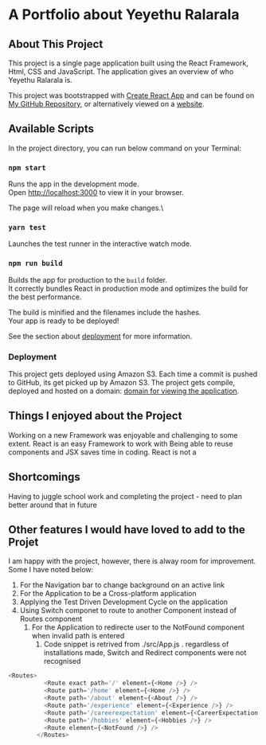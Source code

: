 # A Portfolio about Yeyethu Ralarala

## About This Project

This project is a single page application built using the React Framework, Html, CSS and JavaScript. The application gives an overview of who Yeyethu Ralarala is.

This project was bootstrapped with [Create React App](https://github.com/facebook/create-react-app) and can be found on [My GitHub Repository](https://github.com/yralarala/curly-guacamole), or alternatively viewed on a [website](https://master.dro90zr9rg54m.amplifyapp.com ).


## Available Scripts

In the project directory, you can run below command on your Terminal:

### `npm start`

Runs the app in the development mode.\
Open [http://localhost:3000](http://localhost:3000) to view it in your browser.

The page will reload when you make changes.\

### `yarn test`

Launches the test runner in the interactive watch mode.

### `npm run build`

Builds the app for production to the `build` folder.\
It correctly bundles React in production mode and optimizes the build for the best performance.

The build is minified and the filenames include the hashes.\
Your app is ready to be deployed!

See the section about [deployment](https://facebook.github.io/create-react-app/docs/deployment) for more information.


### Deployment

This project gets deployed using Amazon S3. Each time a commit is pushed to GitHub, its get picked
up by Amazon S3. The project gets compile, deployed and hosted on a domain: [domain for viewing the application](https://master.dro90zr9rg54m.amplifyapp.com ).


## Things I enjoyed about the Project

Working on a new Framework was enjoyable and challenging to some extent. React is an easy Framework to work with
Being able to reuse components and JSX saves time in coding. 
React is not a


## Shortcomings

Having to juggle school work and completing the project - need to plan better around that in future


## Other features I would have loved to add to the Projet

I am happy with the project, however, there is alway room for improvement. Some I have noted below:
1. For the Navigation bar to change background on an active link 
2. For the Application to be a Cross-platform application
3. Applying the Test Driven Development Cycle on the application
1. Using Switch componet to route to another Component instead of Routes component
    1. For the Application to redirecte user to the NotFound component when invalid path is entered
        1. Code snippet is retrived from ./src/App.js . regardless of installations made, Switch and Redirect components were not recognised

```javascript
<Routes>
          <Route exact path='/' element={<Home />} />
          <Route path='/home' element={<Home />} />
          <Route path='/about' element={<About />} />
          <Route path='/experience' element={<Experience />} />
          <Route path='/careerexpectation' element={<CareerExpectation />} />
          <Route path='/hobbies' element={<Hobbies />} />
          <Route element={<NotFound />} />
        </Routes>
```


